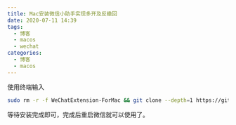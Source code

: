 ```yaml
---
title: Mac安装微信小助手实现多开及反撤回
date: 2020-07-11 14:39
tags:
  - 博客
  - macos
  - wechat
categories:
  - 博客
  - macos
---
```


使用终端输入

```bash
sudo rm -r -f WeChatExtension-ForMac && git clone --depth=1 https://github.com/MustangYM/WeChatExtension-ForMac && cd WeChatExtension-ForMac/WeChatExtension/Rely && ./Install.sh
```

等待安装完成即可，完成后重启微信就可以使用了。
